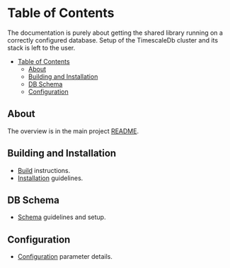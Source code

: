 # Table of Contents

The documentation is purely about getting the shared library running on a correctly configured database. Setup of the TimescaleDb cluster and its stack is left to the user.

- [Table of Contents](#Table-of-Contents)
  - [About](#About)
  - [Building and Installation](#Building-and-Installation)
  - [DB Schema](#DB-Schema)
  - [Configuration](#Configuration)

## About

The overview is in the main project [README](../README.md).

## Building and Installation

* [Build](build.md) instructions.
* [Installation](install.md) guidelines.

## DB Schema

* [Schema](db-schema-config.md) guidelines and setup.

## Configuration

* [Configuration](configuration.md) parameter details.